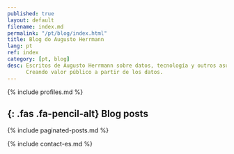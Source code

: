 ```yaml
---
published: true
layout: default
filename: index.md
permalink: "/pt/blog/index.html"
title: Blog do Augusto Herrmann
lang: pt
ref: index
category: [pt, blog]
desc: Escritos de Augusto Herrmann sobre datos, tecnología y outros asuntos.
      Creando valor público a partir de los datos.
---
```


{% include profiles.md %}

<section id="blog">
<div class="container">

## *﻿*{: .fas .fa-pencil-alt} Blog posts

{% include paginated-posts.md %}

</div>
</section>

<footer>

{% include contact-es.md %}

</footer>

